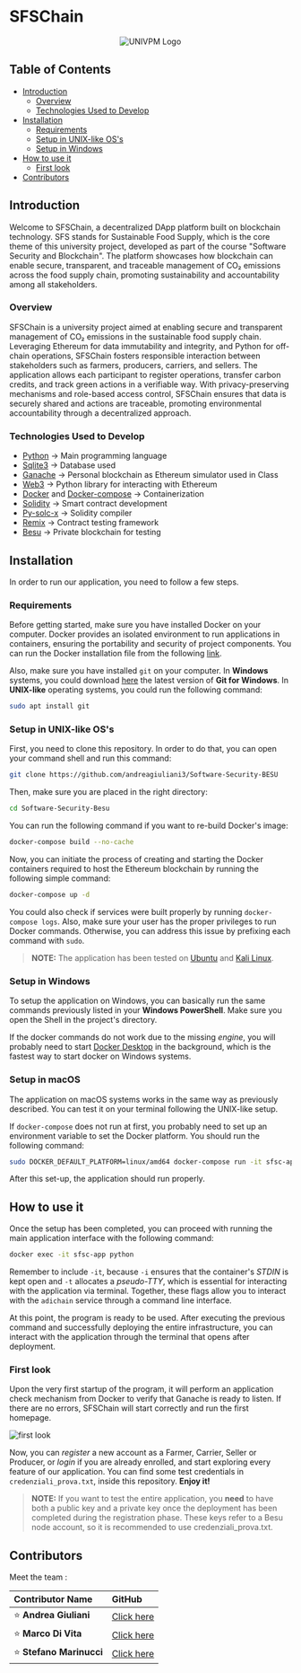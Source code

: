# SFSChain

<p align="center">
  <img src="https://www.univpm.it/Entra/Immagini/Icone/logo_univpm/LOGO_UNIVPM_390x154px.gif" alt="UNIVPM Logo">
</p>

## Table of Contents

- [Introduction](#introduction)
    - [Overview](#overview)
    - [Technologies Used to Develop](#technologies-used-to-develop)
- [Installation](#installation)
    - [Requirements](#requirements)
    - [Setup in UNIX-like OS's](#setup-in-unix-like-oss)
    - [Setup in Windows](#setup-in-windows)
- [How to use it](#how-to-use-it)
    - [First look](#first-look)
- [Contributors](#contributors)

## Introduction

Welcome to SFSChain, a decentralized DApp platform built on blockchain technology.
SFS stands for Sustainable Food Supply, which is the core theme of this university project, developed as part of the course "Software Security and Blockchain".
The platform showcases how blockchain can enable secure, transparent, and traceable management of CO₂ emissions across the food supply chain, promoting sustainability and accountability among all stakeholders.

### Overview

SFSChain is a university project aimed at enabling secure and transparent management of CO₂ emissions in the sustainable food supply chain. Leveraging Ethereum for data immutability and integrity, and Python for off-chain operations, SFSChain fosters responsible interaction between stakeholders such as farmers, producers, carriers, and sellers. The application allows each participant to register operations, transfer carbon credits, and track green actions in a verifiable way. With privacy-preserving mechanisms and role-based access control, SFSChain ensures that data is securely shared and actions are traceable, promoting environmental accountability through a decentralized approach.

### Technologies Used to Develop

- [Python](https://www.python.org/) -> Main programming language
- [Sqlite3](https://www.sqlite.org/) -> Database used
- [Ganache](https://archive.trufflesuite.com/ganache/) -> Personal blockchain as Ethereum simulator used in Class
- [Web3](https://web3py.readthedocs.io/en/stable/) -> Python library for interacting with Ethereum
- [Docker](https://www.docker.com/) and [Docker-compose](https://docs.docker.com/compose/) -> Containerization
- [Solidity](https://soliditylang.org/) -> Smart contract development
- [Py-solc-x](https://solcx.readthedocs.io/en/latest/) -> Solidity compiler
- [Remix](https://remix-project.org/?lang=it) -> Contract testing framework
- [Besu](https://besu.hyperledger.org) -> Private blockchain for testing

## Installation

In order to run our application, you need to follow a few steps.

### Requirements

Before getting started, make sure you have installed Docker on your computer. Docker provides an isolated environment to run applications in containers, ensuring the portability and security of project components. You can run the Docker installation file from the following [link](https://www.docker.com/).

Also, make sure you have installed `git` on your computer. In **Windows** systems, you could download [here](https://git-scm.com/download/win) the latest version of **Git for Windows**. In **UNIX-like** operating systems, you could run the following command:

```bash
sudo apt install git
```

### Setup in UNIX-like OS's

First, you need to clone this repository. In order to do that, you can open your command shell and run this command:

```bash
git clone https://github.com/andreagiuliani3/Software-Security-BESU
```

Then, make sure you are placed in the right directory:

```bash
cd Software-Security-Besu
```

You can run the following command if you want to re-build Docker's image:

```bash
docker-compose build --no-cache
```

Now, you can initiate the process of creating and starting the Docker containers required to host the Ethereum blockchain by running the following simple command:

```bash
docker-compose up -d
```

You could also check if services were built properly by running `docker-compose logs`. Also, make sure your user has the proper privileges to run Docker commands. Otherwise, you can address this issue by prefixing each command with `sudo`.

> **NOTE:** The application has been tested on [Ubuntu](https://ubuntu.com/) and [Kali Linux](https://www.kali.org/).

### Setup in Windows

To setup the application on Windows, you can basically run the same commands previously listed in your **Windows PowerShell**. Make sure you open the Shell in the project's directory.

If the docker commands do not work due to the missing *engine*, you will probably need to start [Docker Desktop](https://www.docker.com/products/docker-desktop/) in the background, which is the fastest way to start docker on Windows systems. 

### Setup in macOS

The application on macOS systems works in the same way as previously described. You can test it on your terminal following the UNIX-like setup. 

If `docker-compose` does not run at first, you probably need to set up an environment variable to set the Docker platform. You should run the following command:

```bash
sudo DOCKER_DEFAULT_PLATFORM=linux/amd64 docker-compose run -it sfsc-app
```

After this set-up, the application should run properly.

## How to use it

Once the setup has been completed, you can proceed with running the main application interface with the following command:

```bash
docker exec -it sfsc-app python
```

Remember to include `-it`, because `-i` ensures that the container's *STDIN* is kept open and `-t` allocates a *pseudo-TTY*, which is essential for interacting with the application via terminal. Together, these flags allow you to interact with the `adichain` service through a command line interface.

At this point, the program is ready to be used. After executing the previous command and successfully deploying the entire infrastructure, you can interact with the application through the terminal that opens after deployment.

### First look

Upon the very first startup of the program, it will perform an application check mechanism from Docker to verify that Ganache is ready to listen. If there are no errors, SFSChain will start correctly and run the first homepage.

![first look](https://github.com/andreagiuliani3/Software-Security-BESU/blob/main/first_look.png)

Now, you can *register* a new account as a Farmer, Carrier, Seller or Producer, or *login* if you are already enrolled, and start exploring every feature of our application.
You can find some test credentials in `credenziali_prova.txt`, inside this repository.
**Enjoy it!**

> **NOTE:**  If you want to test the entire application, you **need** to have both a public key and a private key once the deployment has been completed during the registration phase.
These keys refer to a Besu node account, so it is recommended to use credenziali_prova.txt. 


## Contributors
Meet the team :

| Contributor Name      | GitHub                                  |
|:----------------------|:----------------------------------------|
| ⭐ **Andrea Giuliani**    | [Click here](https://github.com/andreagiuliani3) |
| ⭐ **Marco Di Vita**      | [Click here](https://github.com/divitamarco) |
| ⭐ **Stefano Marinucci**  | [Click here](https://github.com/MarraX99) |



